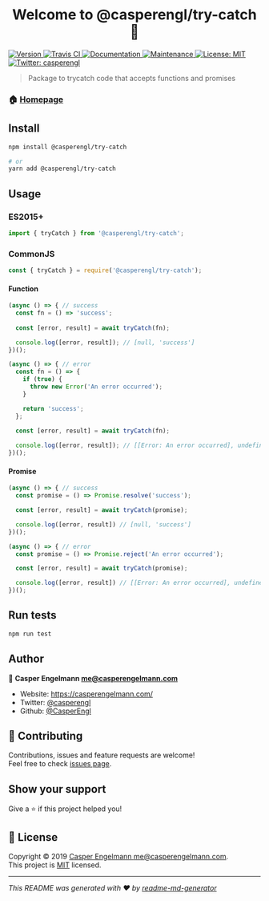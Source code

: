 <h1 align="center">Welcome to @casperengl/try-catch 👋</h1>
<p>
  <a href="https://www.npmjs.com/package/@casperengl/try-catch" target="_blank">
    <img alt="Version" src="https://img.shields.io/npm/v/@casperengl/try-catch.svg">
  </a>
  <a href="https://www.npmjs.com/package/@casperengl/try-catch" target="_blank">
    <img alt="Travis CI" src="https://travis-ci.org/CasperEngl/try-catch.svg?branch=master">
  </a>
  <a href="https://github.com/CasperEngl/try-catch#readme" target="_blank">
    <img alt="Documentation" src="https://img.shields.io/badge/documentation-yes-brightgreen.svg" />
  </a>
  <a href="https://github.com/CasperEngl/try-catch/graphs/commit-activity" target="_blank">
    <img alt="Maintenance" src="https://img.shields.io/badge/Maintained%3F-yes-green.svg" />
  </a>
  <a href="https://github.com/CasperEngl/try-catch/blob/master/LICENSE" target="_blank">
    <img alt="License: MIT" src="https://img.shields.io/github/license/CasperEngl/@casperengl/try-catch" />
  </a>
  <a href="https://twitter.com/casperengl" target="_blank">
    <img alt="Twitter: casperengl" src="https://img.shields.io/twitter/follow/casperengl.svg?style=social" />
  </a>
</p>

> Package to trycatch code that accepts functions and promises

### 🏠 [Homepage](https://github.com/CasperEngl/try-catch#readme)

## Install

```sh
npm install @casperengl/try-catch

# or
yarn add @casperengl/try-catch
```

## Usage

### ES2015+

```js
import { tryCatch } from '@casperengl/try-catch';
```

### CommonJS

```js
const { tryCatch } = require('@casperengl/try-catch');
```

#### Function

```js
(async () => { // success
  const fn = () => 'success';
  
  const [error, result] = await tryCatch(fn);

  console.log([error, result]); // [null, 'success']
})();

(async () => { // error
  const fn = () => {
    if (true) {
      throw new Error('An error occurred');
    }

    return 'success';
  };
  
  const [error, result] = await tryCatch(fn);

  console.log([error, result]); // [[Error: An error occurred], undefined]
})();
```

#### Promise

```js
(async () => { // success
  const promise = () => Promise.resolve('success');

  const [error, result] = await tryCatch(promise);

  console.log([error, result]) // [null, 'success']
})();

(async () => { // error
  const promise = () => Promise.reject('An error occurred');

  const [error, result] = await tryCatch(promise);

  console.log([error, result]) // [[Error: An error occurred], undefined]
})();
```

## Run tests

```sh
npm run test
```

## Author

👤 **Casper Engelmann <me@casperengelmann.com>**

* Website: https://casperengelmann.com/
* Twitter: [@casperengl](https://twitter.com/casperengl)
* Github: [@CasperEngl](https://github.com/CasperEngl)

## 🤝 Contributing

Contributions, issues and feature requests are welcome!<br />Feel free to check [issues page](https://github.com/CasperEngl/try-catch/issues).

## Show your support

Give a ⭐️ if this project helped you!

## 📝 License

Copyright © 2019 [Casper Engelmann <me@casperengelmann.com>](https://github.com/CasperEngl).<br />
This project is [MIT](https://github.com/CasperEngl/try-catch/blob/master/LICENSE) licensed.

***
_This README was generated with ❤️ by [readme-md-generator](https://github.com/kefranabg/readme-md-generator)_